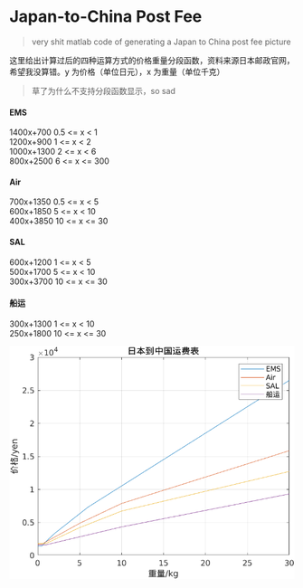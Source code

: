 # Japan-to-China Post Fee

>  very shit matlab code of generating a Japan to China post fee picture



这里给出计算过后的四种运算方式的价格重量分段函数，资料来源日本邮政官网，希望我没算错。y 为价格（单位日元），x 为重量（单位千克）

> 草了为什么不支持分段函数显示，so sad

#### EMS

1400x+700 0.5 <= x < 1  
1200x+900 1 <= x < 2  
1000x+1300  2 <= x < 6  
800x+2500 6 <= x <= 300

#### Air

700x+1350 0.5 <= x < 5  
600x+1850 5 <= x < 10  
400x+3850 10 <= x <= 30

#### SAL

600x+1200 1 <= x < 5  
500x+1700 5 <= x < 10  
300x+3700 10 <= x <= 30

#### 船运

300x+1300 1 <= x < 10  
250x+1800 10 <= x <= 30

![image](https://github.com/acyanbird/japanPostFee/blob/main/japanPostFee.png)
